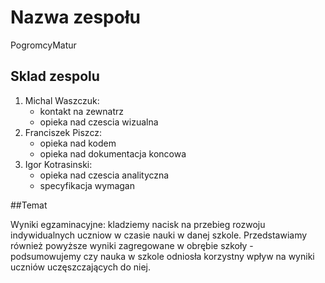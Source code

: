 # Nazwa zespołu

 PogromcyMatur

## Sklad zespolu

1. Michal Waszczuk:
   * kontakt na zewnatrz
   * opieka nad czescia wizualna
2. Franciszek Piszcz:
   * opieka nad kodem
   * opieka nad dokumentacja koncowa
3. Igor Kotrasinski: 
   * opieka nad czescia analityczna
   * specyfikacja wymagan

##Temat

 Wyniki egzaminacyjne: kladziemy nacisk na przebieg rozwoju indywidualnych uczniow w czasie nauki w danej szkole. Przedstawiamy również powyższe wyniki zagregowane w obrębie szkoły - podsumowujemy czy nauka w szkole odniosła korzystny wpływ na wyniki uczniów uczęszczających do niej.